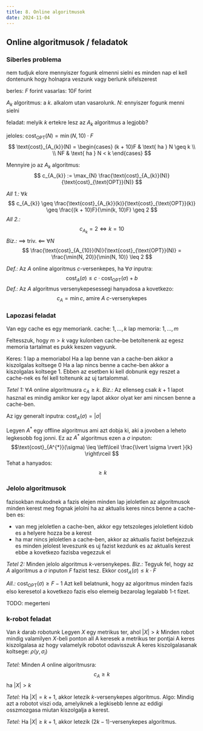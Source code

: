 ```yaml
---
title: 8. Online algoritmusok
date: 2024-11-04
---
```


## Online algoritmusok / feladatok
### Siberles problema
nem tudjuk elore mennyiszer fogunk elmenni sielni es minden nap el kell dontenunk hogy holnapra veszunk vagy berlunk sifelszerest

berles: $F$ forint
vasarlas: $10F$ forint

$A_{k}$ algoritmus: a $k$. alkalom utan vasarolunk.
$N$: ennyiszer fogunk menni sielni

feladat: melyik $k$ ertekre lesz az $A_{k}$ algoritmus a legjobb?

jeloles:
$\text{cost}_{\text{OPT}}(N) = \min(N, 10) \cdot F$
$$
\text{cost}_{A_{k}}(N) = \begin{cases}
(k + 10)F & \text{ ha } N \geq k \\ \\
NF & \text{ ha } N < k
\end{cases}
$$

Mennyire jo az $A_{k}$ algoritmus:
$$
c_{A_{k}} := \max_{N} \frac{\text{cost}_{A_{k}}(N)}{\text{cost}_{\text{OPT}}(N)}
$$

*All 1.:* $\forall k$ 
$$
c_{A_{k}} \geq \frac{\text{cost}_{A_{k}}(k)}{\text{cost}_{\text{OPT}}(k)} \geq \frac{(k + 10)F}{\min(k, 10)F} \geq 2
$$
*All 2.:*
$$
c_{A_{k}} = 2 \iff k = 10
$$
*Biz.:*
$\implies$ triv.
$\impliedby$ $\forall N$
$$
\frac{\text{cost}_{A_{10}}(N)}{\text{cost}_{\text{OPT}}(N)} = \frac{\min(N, 20)}{\min(N, 10)} \leq 2
$$

*Def.:* Az $A$ online algoritmus $c$-versenkepes, ha $\forall \sigma$ inputra:
$$
\text{cost}_{A}(\sigma) \leq c \cdot \text{cost}_{\text{OPT}}(\sigma) + b
$$
*Def.:* Az $A$ algoritmus versenykepesessegi hanyadosa a kovetkezo:
$$
c_{A} = \min c \text{, amire } A \; c\text{-versenykepes}
$$

### Lapozasi feladat
Van egy cache es egy memoriank.
cache: $1, \dots, k$ lap
memoria: $1, \dots, m$

Feltesszuk, hogy $m > k$ vagy kulonben cache-be betoltenenk az egesz memoria tartalmat es pukk keszen vagyunk.

Keres: $1$ lap a memoriabol
Ha a lap benne van a cache-ben akkor a kiszolgalas koltsege $0$
Ha a lap nincs benne a cache-ben akkor a kiszolgalas koltsege $1$. Ebben az esetben ki kell dobnunk egy reszet a cache-nek es fel kell toltenunk az uj tartalommal.

*Tetel 1:* $\forall A$ online algoritmusra $c_{A} \geq k$.
*Biz.:*
Az ellenseg csak $k+1$ lapot hasznal es mindig amikor ker egy lapot akkor olyat ker ami nincsen benne a cache-ben.

Az igy generalt inputra: $\text{cost}_{A}(\sigma) = \lvert \sigma \rvert$

Legyen $A^{*}$ egy offline algoritmus ami azt dobja ki, aki a jovoben a leheto legkesobb fog jonni.
Ez az $A^{*}$ algoritmus ezen a $\sigma$ inputon:
$$\text{cost}_{A^{*}}(\sigma) \leq \left\lceil  \frac{\lvert \sigma \rvert }{k}  \right\rceil $$
Tehat a hanyados:
$$
\geq k
$$


### Jelolo algoritmusok
fazisokban mukodnek
a fazis elejen minden lap jeloletlen
az algoritmusok minden kerest meg fognak jelolni
ha az aktualis keres nincs benne a cache-ben es:
- van meg jeloletlen a cache-ben, akkor egy tetszoleges jeloletlent kidob es a helyere hozza be a kerest
- ha mar nincs jeloletlen a cache-ben, akkor az aktualis fazist befejezzuk es minden jelolest leveszunk es uj fazist kezdunk es az aktualis kerest ebbe a kovetkezo fazisba vegezzuk el

*Tetel 2:* Minden jelolo algoritmus $k$-versenykepes.
*Biz.:*
Tegyuk fel, hogy az $A$ algoritmus a $\sigma$ inputon $F$ fazist tesz.
Ekkor $\text{cost}_{A}(\sigma) \leq k \cdot F$

*All.:* $\text{cost}_{\text{OPT}}(\sigma) \geq F - 1$
Azt kell belatnunk, hogy az algoritmus minden fazis elso keresetol a kovetkezo fazis elso elemeig bezarolag legalabb $1$-t fizet.

TODO: megerteni


### k-robot feladat
Van $k$ darab robotunk
Legyen $X$ egy metrikus ter, ahol $\lvert X \rvert > k$
Minden robot mindig valamilyen $X$-beli ponton all
A keresek a metrikus ter pontjai
A keres kiszolgalasa az hogy valamelyik robotot odavisszuk
A keres kiszolgalasanak koltsege: $\rho(y, \sigma_{i})$

*Tetel:* Minden $A$ online algoritmusra:
$$
c_{A} \geq k
$$
ha $\lvert X \rvert > k$

*Tetel:* Ha $\lvert X \rvert = k + 1$, akkor letezik $k$-versenykepes algoritmus.
Algo: Mindig azt a robotot viszi oda, amelyiknek a legkisebb lenne az eddigi osszmozgasa miutan kiszolgalja a kerest.

*Tetel:* Ha $\lvert X \rvert \geq k + 1$, akkor letezik $(2k - 1)$-versenykepes algoritmus.









